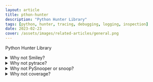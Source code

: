 ```yaml
---
layout: article
title: pthon-hunter
description: "Python Hunter Library"
tags: [python, hunter, tracing, debugging, logging, inspection]
date: 2023-02-23
cover: /assets/images/related-articles/general.png
---
```


Python Hunter Library

<details>
<summary>Why not Smiley?</summary>
There is some clear overlap with smiley, but there are a few essential differences

- Complexity. Smiley is just over-engineered. It utilizes IPC and a SQL database.
It has a web server. A lot of dependencies. It uses threads. Side effects and subtle errors are introduced into your code. It records everything. Attempts to dump any variable. Frequently fails and stops working.

- Tracing long-running code. This will cause Smiley to capture a lot of data, rendering it unusable. Smiley appears to be useful only in one situation, remote tracing of iOS-bound programs. Those programs do not run much code; instead, they just wait on the network, ensuring that Smiley's storage does not exceed its capacity and that tracing overhead is manageable.

- Use-cases. Smiley appears to serve as a "non interactive monitoring" tool rather than a code debugger.

In contrast, Hunter is very simple

- Few dependencies.

- Low overhead (tracing/filtering code has an optional Cython extension).

- No storage. This simplifies lots of things.

- The only cost is that you might need to run the code multiple times to get the filtering/actions right. This means Hunter is not really suited for “post-mortem” debugging. If you can’t reproduce the problem anymore then Hunter won’t be of much help.
</details>

<details>
<summary>Why not pytrace?</summary>
Pytrace is another tracing tool. It appears to be quite similar to Smiley in that it uses a sqlite database for events, threads, and IPC, therefore it is reasonable to expect the same types of issues.
</details>

<details>
<summary>Why not PySnooper or snoop?</summary>
Snoop is a revised version of PySnooper. Both are better suited to tracing tiny programs or functions because the output is more verbose, but Hunter provides more customizable configuration, filtering features, speed, and brevity.
</details>

<details>
<summary>Why not coverage?</summary>
Coverage is a great tool for debugging, but only for "debugging by looking at what code is (not) run". Checking branch coverage is useful, but it only gets you so far.
</details>